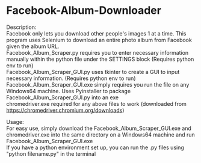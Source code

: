 # Facebook-Album-Downloader
Description:  
Facebook only lets you download other people's images 1 at a time. This program uses Selenium to download an entire photo album from Facebook given the album URL.  
Facebook_Album_Scraper.py requires you to enter necessary information manually within the python file under the SETTINGS block (Requires python env to run)  
Facebook_Album_Scraper_GUI.py uses tkinter to create a GUI to input necessary information. (Requires python env to run)  
Facebook_Album_Scraper_GUI.exe simply requires you run the file on any Windows64 machine. Uses Pyinstaller to package Facebook_Album_Scraper_GUI.py into an exe  
chromedriver.exe required for any above files to work (downloaded from https://chromedriver.chromium.org/downloads)  
  
Usage:  
For easy use, simply download the Facebook_Album_Scraper_GUI.exe and chromedriver.exe into the same directory on a Windows64 machine and run Facebook_Album_Scraper_GUI.exe  
If you have a python environment set up, you can run the .py files using "python filename.py" in the terminal  
